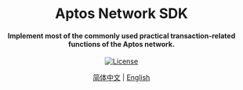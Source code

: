 <h1 align="center">
    Aptos Network SDK
</h1>
<h4 align="center">
Implement most of the commonly used practical transaction-related functions of the Aptos network.
</h4>
<p align="center">
  <a href="https://github.com/0xhappyboy/aptos-network-sdk/LICENSE"><img src="https://img.shields.io/badge/License-GPL3.0-d1d1f6.svg?style=flat&labelColor=1C2C2E&color=BEC5C9&logo=googledocs&label=license&logoColor=BEC5C9" alt="License"></a>
</p>
<p align="center">
<a href="./README_zh-CN.md">简体中文</a> | <a href="./README.md">English</a>
</p>
